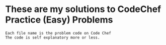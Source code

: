# These are my solutions to CodeChef Practice (Easy) Problems

	Each file name is the problem code on Code Chef
	The code is self explanatory more or less.
